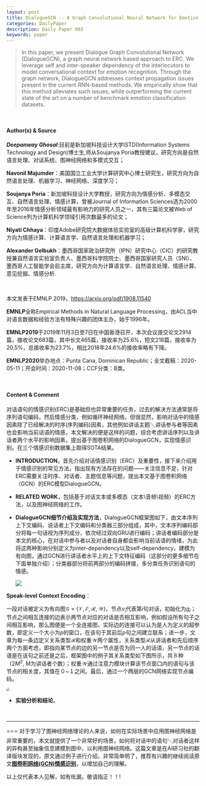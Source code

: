 ```yaml
---
layout: post
title: DialogueGCN -- A Graph Convolutional Neural Network for Emotion Recognition in Conversation
categories: DailyPaper
description: Daily Paper 003
keywords: paper
---
```




> In this paper, we present Dialogue Graph Convolutional Network (DialogueGCN), a graph neural network based approach to ERC. We leverage self and inter-speaker dependency of the interlocutors to model conversational context for emotion recognition. Through the graph network, DialogueGCN addresses context propagation issues present in the current RNN-based methods. We empirically show that this method alleviates such issues, while outperforming the current state of the art on a number of benchmark emotion classification datasets.

​	



#### Author(s) & Source

***Deepanway Ghosal***:目前是新加坡科技设计大学ISTD(Information Systems Technology and Design)博士生,师从Soujanya Poria教授建议，研究方向是自然语言处理、对话系统、图神经网络和多模式交互；

**Navonil Majumder**：美国国立工业大学计算研究中心博士研究生，研究方向为自然语言处理、机器学习、神经网络、深度学习；

**Soujanya Poria**：新加坡科技设计大学教授，研究方向为情感分析、多模态交互、自然语言处理、情感计算，曾被Journal of Information Sciences选为2000年至2016年情感分析领域最有影响力的研究人员之一，其有三篇论文被Web of Science列为计算机科学领域引用次数最多的论文；

**Niyati Chhaya**：印度Adobe研究院大数据体验实验室的高级计算机科学家，研究方向为情感计算、计算语言学、自然语言处理和机器学习；

**Alexander Gelbukh**：墨西哥国家政治研究所（IPN）研究中心（CIC）的研究教授兼自然语言实验室负责人、墨西哥科学院院士、墨西哥国家研究人员（SNI）、墨西哥人工智能学会前主席，研究方向为计算语言学、自然语言处理、情感计算、意见挖掘、情感分析.

​	



本文发表于EMNLP 2019，https://arxiv.org/pdf/1908.11540

**EMNLP**全称Empirical Methods in Natural Language Processing，由ACL当中对语言数据和经验方法有特殊兴趣的团体主办，始于1996年。

**EMNLP2019**于2019年11月3日至7日在中国香港召开，本次会议提交论文2914篇，接收论文683篇，其中长文465篇，接收率为25.6%，短文218篇，接收率为20.5%，总接收率为23.7%，相比2018年24.6%的接收率略有下降。

**EMNLP2020**举办地点：Punta Cana, Dominican Republic；全文截稿：2020-05-11；开会时间：2020-11-08；CCF分类：B类。

​	




#### Content & Comment

对话语句的情感识别(ERC)是基础但也异常重要的任务，过去的解决方法通常是将序列语句编码，然后情感分类，例如循环神经网络。但很显然，影响对话中的情感因素除了已经解决的时序(序列编码)因素，其他例如讲话主题＼讲话参与者等因素也会影响当前话语的情感，本文解决的便是这样的问题，综合考虑讲话序列以及讲话者两个水平的影响因素，提出基于图卷积网络的DialogueGCN，实现情感识别。在三个情感识别数据集上取得SOTA结果。

 - **INTRODUCTION**，首先介绍对话情感识别（ERC）及重要性，接下来介绍用于情感识别的常见方法，指出现有方法存在的问题——关注信息不足，针对ERC需要关注时序、对话者、主题信息等问题，提出本文基于图卷积网络（GCN）的ERC模型DialogueGCN。

 - **RELATED WORK**，包括基于对话文本或多模态（文本\音频\视频）的ERC方法，以及图神经网络的工作。

 - **DialogueGCN细节介绍及实现方法**，DialogueGCN框架图如下，由文本序列上下文编码、说话者上下文编码和分类器三部分组成，其中，文本序列编码部分将每一句话视为序列成分，依次经过双向GRU进行编码；讲话者编码部分是本文的核心，在对话中参与者以及对话者自身都会影响当前话语的情绪，为此将这两种影响分别定义为inter-dependency以及self-dependency，建模为有向图，通过GCN进行讲话者水平上的上下文特征编码（这部分的更多细节在下面单独介绍）；分类器部分将前两部分的编码拼接，多分类任务识别语句的情感。

   
   
   
   ![](https://gitee.com/misite_J/daily-paper/raw/master/img/framework.png)
   
**Speak-level Context Encoding**：
   
   一段对话被定义为有向图$\mathcal G=(\mathcal V,\mathcal E,\mathcal R,\mathcal W)$，节点$v_i$代表第$i$句对话，初始化为$g_i$；节点之间相互连接的边表示两节点对应的对话是否相互影响，例如假设所有句子之间相互影响，那么图便是一个全连接图，实际边的连接可以认为是人为定义的超参数，即定义一个大小为$p$的窗口，在该句于其前后$p$句之间建立联系；进一步，文章为每一条边定义关系类型$\mathcal R$和权重$\mathcal W$两个属性，关系类型$\mathcal R$从讲话者和先后顺序两个方面考虑，即指向某节点的边的另一节点是否为同一人的话语，另一节点的话语是在该句之前还是之后，框架图中的例子其关系类型如下图所示，共８种（$2M^2$, M为讲话者个数）；权重$\mathcal W$通过注意力模块计算该节点窗口内的语句与该节点的相关度，其值在０~１之间。最后，通过一个两层的GCN网络实现节点编码。

<img src="https://gitee.com/misite_J/daily-paper/raw/master/img/relation types.png" style="zoom:50%;align: center" />

 - **实验分析和结论**。



​	



------



⭐⭐⭐	对于学习了图神经网络理论的人来说，如何在实际场景中应用图神经网络是非常重要的，本文就提供了一个非常好的场景，如何将对话中的语句＼对话者这样的异构甚至抽象信息建模到图中，以利用图神经网络。这篇文章是在AI研习社的翻译版块发现的，原文通过例子进行介绍，非常简单明了，推荐有兴趣的继续阅读原文<a href="https://www.yanxishe.com/TextTranslation/2216">**图卷积网络(GCN)情感识别**</a>，以增加自己的理解。

以上仅代表本人见解，如有纰漏，敬请指正！！!

